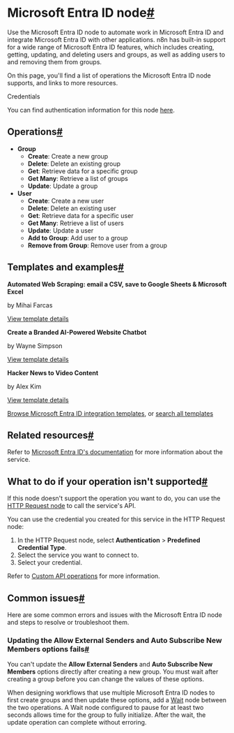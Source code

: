 [](https://github.com/n8n-io/n8n-docs/edit/main/docs/integrations/builtin/app-nodes/n8n-nodes-base.microsoftentra.md "Edit this page")

# Microsoft Entra ID node[#](#microsoft-entra-id-node "Permanent link")

Use the Microsoft Entra ID node to automate work in Microsoft Entra ID and integrate Microsoft Entra ID with other applications. n8n has built-in support for a wide range of Microsoft Entra ID features, which includes creating, getting, updating, and deleting users and groups, as well as adding users to and removing them from groups.

On this page, you'll find a list of operations the Microsoft Entra ID node supports, and links to more resources.

Credentials

You can find authentication information for this node [here](../../credentials/microsoftentra/).

## Operations[#](#operations "Permanent link")

*   **Group**
    *   **Create**: Create a new group
    *   **Delete**: Delete an existing group
    *   **Get**: Retrieve data for a specific group
    *   **Get Many**: Retrieve a list of groups
    *   **Update**: Update a group
*   **User**
    *   **Create**: Create a new user
    *   **Delete**: Delete an existing user
    *   **Get**: Retrieve data for a specific user
    *   **Get Many**: Retrieve a list of users
    *   **Update**: Update a user
    *   **Add to Group**: Add user to a group
    *   **Remove from Group**: Remove user from a group

## Templates and examples[#](#templates-and-examples "Permanent link")

**Automated Web Scraping: email a CSV, save to Google Sheets & Microsoft Excel**

by Mihai Farcas

[View template details](https://n8n.io/workflows/2275-automated-web-scraping-email-a-csv-save-to-google-sheets-and-microsoft-excel/)

**Create a Branded AI-Powered Website Chatbot**

by Wayne Simpson

[View template details](https://n8n.io/workflows/2786-create-a-branded-ai-powered-website-chatbot/)

**Hacker News to Video Content**

by Alex Kim

[View template details](https://n8n.io/workflows/2557-hacker-news-to-video-content/)

[Browse Microsoft Entra ID integration templates](https://n8n.io/integrations/microsoft-entra-id-azure-active-directory/), or [search all templates](https://n8n.io/workflows/)

## Related resources[#](#related-resources "Permanent link")

Refer to [Microsoft Entra ID's documentation](https://learn.microsoft.com/en-us/graph/api/resources/identity-network-access-overview?view=graph-rest-1.0) for more information about the service.

## What to do if your operation isn't supported[#](#what-to-do-if-your-operation-isnt-supported "Permanent link")

If this node doesn't support the operation you want to do, you can use the [HTTP Request node](../../core-nodes/n8n-nodes-base.httprequest/) to call the service's API.

You can use the credential you created for this service in the HTTP Request node:

1.  In the HTTP Request node, select **Authentication** > **Predefined Credential Type**.
2.  Select the service you want to connect to.
3.  Select your credential.

Refer to [Custom API operations](../../../custom-operations/) for more information.

## Common issues[#](#common-issues "Permanent link")

Here are some common errors and issues with the Microsoft Entra ID node and steps to resolve or troubleshoot them.

### Updating the Allow External Senders and Auto Subscribe New Members options fails[#](#updating-the-allow-external-senders-and-auto-subscribe-new-members-options-fails "Permanent link")

You can't update the **Allow External Senders** and **Auto Subscribe New Members** options directly after creating a new group. You must wait after creating a group before you can change the values of these options.

When designing workflows that use multiple Microsoft Entra ID nodes to first create groups and then update these options, add a [Wait](../../core-nodes/n8n-nodes-base.wait/) node between the two operations. A Wait node configured to pause for at least two seconds allows time for the group to fully initialize. After the wait, the update operation can complete without erroring.